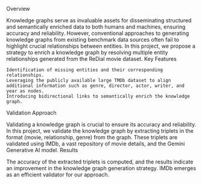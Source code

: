 Overview

Knowledge graphs serve as invaluable assets for disseminating structured and semantically enriched data to both humans and machines, ensuring accuracy and reliability. However, conventional approaches to generating knowledge graphs from existing benchmark data sources often fail to highlight crucial relationships between entities. In this project, we propose a strategy to enrich a knowledge graph by resolving multiple entity relationships generated from the ReDial movie dataset.
Key Features

    Identification of missing entities and their corresponding relationships.
    Leveraging the publicly available large TMDb dataset to align additional information such as genre, director, actor, writer, and year as nodes.
    Introducing bidirectional links to semantically enrich the knowledge graph.

Validation Approach

Validating a knowledge graph is crucial to ensure its accuracy and reliability. In this project, we validate the knowledge graph by extracting triplets in the format (movie, relationship, genre) from the graph. These triplets are validated using IMDb, a vast repository of movie details, and the Gemini Generative AI model.
Results

The accuracy of the extracted triplets is computed, and the results indicate an improvement in the knowledge graph generation strategy. IMDb emerges as an efficient validator for our approach.

